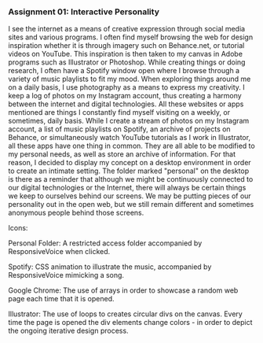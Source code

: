### Assignment 01: Interactive Personality
I see the internet as a means of creative expression through social media sites and various programs. I often find myself browsing the web for design inspiration whether it is through imagery such on Behance.net, or tutorial videos on YouTube. This inspiration is then taken to my canvas in Adobe programs such as Illustrator or Photoshop. While creating things or doing research, I often have a Spotify window open where I browse through a variety of music playlists to fit my mood. When exploring things around me on a daily basis, I use photography as a means to express my creativity. I keep a log of photos on my Instagram account, thus creating a harmony between the internet and digital technologies. All these websites or apps mentioned are things I constantly find myself visiting on a weekly, or sometimes, daily basis.  While I create a stream of photos on my Instagram account, a list of music playlists on Spotify, an archive of projects on Behance, or simultaneously watch YouTube tutorials as I work in Illustrator, all these apps have one thing in common. They are all able to be modified to my personal needs, as well as store an archive of information. For that reason, I decided to display my concept on a desktop environment in order to create an intimate setting. The folder marked "personal" on the desktop is there as a reminder that although we might be continuously connected to our digital technologies or the Internet, there will always be certain things we keep to ourselves behind our screens. We may be putting pieces of our personality out in the open web, but we still remain different and sometimes anonymous people behind those screens.

Icons:

Personal Folder: A restricted access folder accompanied by ResponsiveVoice when clicked.

Spotify: CSS animation to illustrate the music, accompanied by ResponsiveVoice mimicking a song.

Google Chrome: The use of arrays in order to showcase a random web page each time that it is opened.

Illustrator: The use of loops to creates circular divs on the canvas. Every time the page is opened the div elements change colors - in order to depict the ongoing iterative design process.
